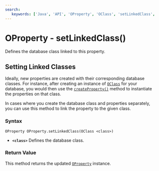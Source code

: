 ```yaml
---
search:
   keywords: ['Java', 'API', 'OProperty', 'OClass', 'setLinkedClass', 'set linked class']
---
```


# OProperty - setLinkedClass()

Defines the database class linked to this property.

## Setting Linked Classes

Ideally, new properties are created with their corresponding database classes.  For instance, after creating an instance of [`OClass`](../OClass.md) for your database, you would then use the [`createProperty()`](../OClass/createProperty.md) method to instantiate the properties on that class.

In cases where you create the database class and properties separately, you can use this method to link the property to the given class.

### Syntax

```
OProperty OProperty.setLinkedClass(OClass <class>)
```

- **`<class>`** Defines the database class.

### Return Value

This method returns the updated [`OProperty`](../OProperty) instance.
